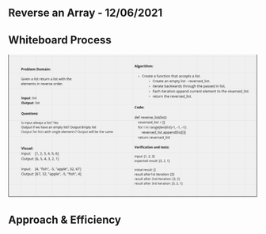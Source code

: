 ## Reverse an Array - 12/06/2021

## Whiteboard Process

![Reverse a list](array_reverse.png)

## Approach & Efficiency
